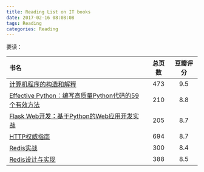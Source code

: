 ```yaml
---
title: Reading List on IT books
date: 2017-02-16 08:08:08
tags: Reading
categories: Reading
---
```


要读：

| 书名 | 总页数 | 豆瓣评分 |
| :--- | :---: | :---: |
| [计算机程序的构造和解释](https://book.douban.com/subject/1148282/) | 473 | 9.5 |
| [Effective Python：编写高质量Python代码的59个有效方法](https://book.douban.com/subject/26709315/) | 210 | 8.8 |
| [Flask Web开发：基于Python的Web应用开发实战](https://book.douban.com/subject/26274202/) | 205 | 8.7 |
| [HTTP权威指南](https://book.douban.com/subject/10746113/) | 694 | 8.7 |
| [Redis实战](https://book.douban.com/subject/26612779/) | 300 | 8.4 |
| [Redis设计与实现](https://book.douban.com/subject/25900156/) | 388 | 8.5 |
